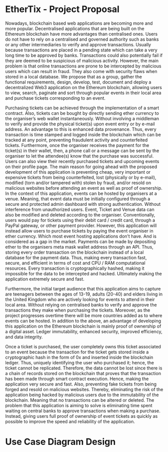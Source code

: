 # EtherTix - Project Proposal

Nowadays, blockchain based web applications are becoming more and more popular. Decentralised applications that are being built on the Ethereum blockchain have more advantages than centralised ones. Users do not have to rely on a centralised and governed authority such as banks or any other intermediaries to verify and approve transactions. Usually because transactions are placed in a pending state which can take a very long time to be approved by banks. Transactions could also potentially fail if they are deemed to be suspicious of malicious activity. However, the main problem is that online transactions are prone to be intercepted by malicious users which can result in fraud. They also come with security flaws when stored in a local database. We propose that as a group, gather the functional requirements, design, develop, test, document and deploy a decentralized Web3 application on the Ethereum blockchain, allowing users to view, search, paginate and sort through popular events in their local area and purchase tickets corresponding to an event. 

Purchasing tickets can be achieved through the implementation of a smart contract. Also, tickets can be bought by directly sending ether currency to the organiser’s web wallet instantaneously. Without involving a middleman to verify and provide the physical ticket(s) upon event entry or by e-mail address. An advantage to this is enhanced data provenance. Thus, every transaction is time stamped and logged inside the blockchain which can be tracked at any point, preventing fraudulent activity and counterfeited tickets. Furthermore, once the organiser receives the payment for the ticket(s) in their wallet, then, a phone call or a message can be sent by the organiser to let the attendee(s) know that the purchase was successful. Users can also view their recently purchased tickets and upcoming events on their profile page. The main reason for going ahead with the proposed development of this application is preventing cheap, very important or expensive tickets from being counterfeited, lost (physically or by e-mail), modified (torn and/or tampered with) stolen by fraud, and/or resold on malicious websites before attending an event as well as proof of ownership. In the context of this application, events can be hosted by organisers at a venue. Meaning, that event data must be initially configured through a secure and protected admin dashboard with strong authentication. Without interference from unauthorized users. Event, Ticket and Venue data can also be modified and deleted according to the organiser. Conventionally, users would pay for tickets using their debit card / credit card, through a PayPal gateway, or other payment provider. However, this application will instead allow users to purchase tickets by paying the event organiser in ether currency. Which most event hosting applications don’t have. And is considered as a gap in the market. Payments can be made by depositing ether to the organisers meta mask wallet address through an API. Thus, storing every order transaction on the blockchain instead of a local database for the payment data. Thus, making every transaction fast, secure, and efficient in terms of cost and CPU / RAM computational resources. Every transaction is cryptographically hashed, making it impossible for the data to be intercepted and hacked. Ultimately making the application extremely secure and fast. 

Furthermore, the initial target audience that this application aims to capture are teenagers between the ages of 13-19, adults (20-40) and elders living in the United Kingdom who are actively looking for events to attend in their local area. Without relying on centralised banks to verify and approve the transactions they make when purchasing the tickets. Moreover, as the project progresses overtime there will be more countries added as to where events can be hosted. In addition to the above, an advantage of developing this application on the Ethereum blockchain is mainly proof of ownership of a digital asset. Ledger immutability, enhanced security, improved efficiency, and data integrity. 

Once a ticket is purchased, the user completely owns this ticket associated to an event because the transaction for the ticket gets stored inside a cryptographic hash in the form of 0x and inserted inside the blockchain ledger. Thus, uniquely identifying the user who purchased it; hence, the ticket cannot be replicated. Therefore, the data cannot be lost since there is a chain of records stored on the blockchain that proves that the transaction has been made through smart contract execution. Hence, making the application very secure and fast. Also, preventing fake tickets from being forged and resold on malicious websites. Thereby, eliminating the risk of the application being hacked by malicious users due to the immutability of the blockchain. Meaning that no transactions can be altered or deleted. The problem that this application is aiming to solve is eliminating time spent waiting on central banks to approve transactions when making a purchase. Instead, giving users full proof of ownership of event tickets as quickly as possible to improve the speed and reliability of the application.

# Use Case Diagram Design

